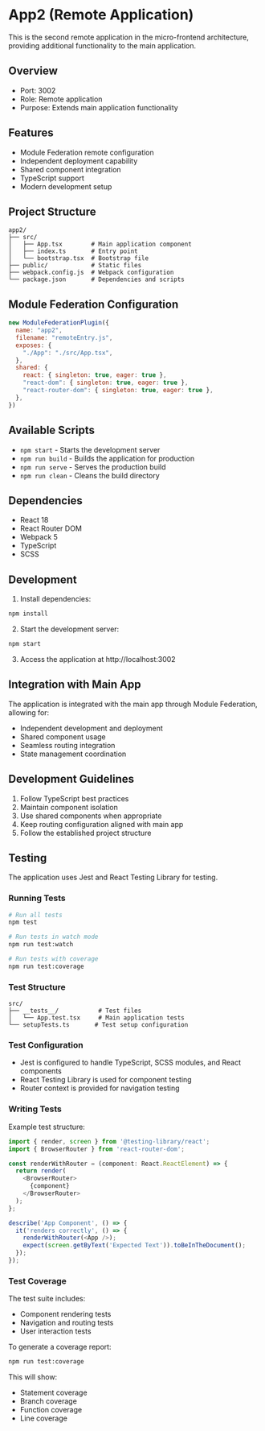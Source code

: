 # App2 (Remote Application)

This is the second remote application in the micro-frontend architecture, providing additional functionality to the main application.

## Overview

- Port: 3002
- Role: Remote application
- Purpose: Extends main application functionality

## Features

- Module Federation remote configuration
- Independent deployment capability
- Shared component integration
- TypeScript support
- Modern development setup

## Project Structure

```
app2/
├── src/
│   ├── App.tsx        # Main application component
│   ├── index.ts       # Entry point
│   └── bootstrap.tsx  # Bootstrap file
├── public/            # Static files
├── webpack.config.js  # Webpack configuration
└── package.json       # Dependencies and scripts
```

## Module Federation Configuration

```javascript
new ModuleFederationPlugin({
  name: "app2",
  filename: "remoteEntry.js",
  exposes: {
    "./App": "./src/App.tsx",
  },
  shared: {
    react: { singleton: true, eager: true },
    "react-dom": { singleton: true, eager: true },
    "react-router-dom": { singleton: true, eager: true },
  },
})
```

## Available Scripts

- `npm start` - Starts the development server
- `npm run build` - Builds the application for production
- `npm run serve` - Serves the production build
- `npm run clean` - Cleans the build directory

## Dependencies

- React 18
- React Router DOM
- Webpack 5
- TypeScript
- SCSS

## Development

1. Install dependencies:
```bash
npm install
```

2. Start the development server:
```bash
npm start
```

3. Access the application at http://localhost:3002

## Integration with Main App

The application is integrated with the main app through Module Federation, allowing for:
- Independent development and deployment
- Shared component usage
- Seamless routing integration
- State management coordination

## Development Guidelines

1. Follow TypeScript best practices
2. Maintain component isolation
3. Use shared components when appropriate
4. Keep routing configuration aligned with main app
5. Follow the established project structure 

## Testing

The application uses Jest and React Testing Library for testing.

### Running Tests

```bash
# Run all tests
npm test

# Run tests in watch mode
npm run test:watch

# Run tests with coverage
npm run test:coverage
```

### Test Structure

```
src/
├── __tests__/           # Test files
│   └── App.test.tsx     # Main application tests
└── setupTests.ts       # Test setup configuration
```

### Test Configuration

- Jest is configured to handle TypeScript, SCSS modules, and React components
- React Testing Library is used for component testing
- Router context is provided for navigation testing

### Writing Tests

Example test structure:

```typescript
import { render, screen } from '@testing-library/react';
import { BrowserRouter } from 'react-router-dom';

const renderWithRouter = (component: React.ReactElement) => {
  return render(
    <BrowserRouter>
      {component}
    </BrowserRouter>
  );
};

describe('App Component', () => {
  it('renders correctly', () => {
    renderWithRouter(<App />);
    expect(screen.getByText('Expected Text')).toBeInTheDocument();
  });
});
```

### Test Coverage

The test suite includes:
- Component rendering tests
- Navigation and routing tests
- User interaction tests

To generate a coverage report:
```bash
npm run test:coverage
```

This will show:
- Statement coverage
- Branch coverage
- Function coverage
- Line coverage 